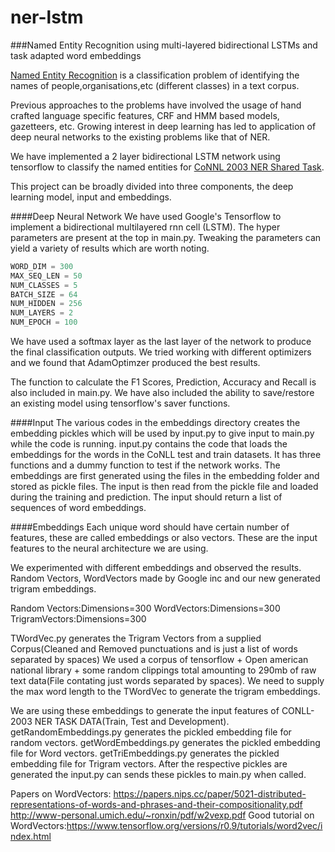 # ner-lstm
###Named Entity Recognition using multi-layered bidirectional LSTMs and task adapted word embeddings

[Named Entity Recognition](https://en.wikipedia.org/wiki/Named-entity_recognition) is a classification problem of identifying the names of people,organisations,etc (different classes) in a text corpus. 

Previous approaches to the problems have involved the usage of hand crafted language specific features, CRF and HMM based models, gazetteers, etc. Growing interest in deep learning has led to application of deep neural networks to the existing problems like that of NER. 

We have implemented a 2 layer bidirectional LSTM network using tensorflow to classify the named entities for [CoNNL 2003 NER Shared Task](https://en.wikipedia.org/wiki/Named-entity_recognition). 

This project can be broadly divided into three components, the deep learning model, input and embeddings. 

####Deep Neural Network
We have used Google's Tensorflow to implement a bidirectional multilayered rnn cell (LSTM). The hyper parameters are present at the top in main.py. Tweaking the parameters can yield a variety of results which are worth noting.

```python
WORD_DIM = 300
MAX_SEQ_LEN = 50
NUM_CLASSES = 5
BATCH_SIZE = 64
NUM_HIDDEN = 256
NUM_LAYERS = 2
NUM_EPOCH = 100
```

We have used a softmax layer as the last layer of the network to produce the final classification outputs. We tried working with different optimizers and we found that AdamOptimzer produced the best results.

The function to calculate the F1 Scores, Prediction, Accuracy and Recall is also included in main.py. We have also included the ability to save/restore an existing model using tensorflow's saver functions.

####Input
The various codes in the embeddings directory creates the embedding pickles which will be used by input.py to give input to main.py while the code is running.
input.py contains the code that loads the embeddings for the words in the CoNLL test and train datasets. It has three functions and a dummy function to test if the network works. The embeddings are first generated using the files in the embedding folder and stored as pickle files. The input is then read from the pickle file and loaded during the training and prediction. The input should return a list of sequences of word embeddings.

####Embeddings
Each unique word should have certain number of features, these are called embeddings or also vectors. These are the input features to the neural architecture we are using.

We experimented with different embeddings and observed the results.
Random Vectors, WordVectors made by Google inc and our new generated trigram embeddings.

Random Vectors:Dimensions=300
WordVectors:Dimensions=300
TrigramVectors:Dimensions=300

TWordVec.py generates the Trigram Vectors from a supplied Corpus(Cleaned and Removed punctuations and is just a list of words separated by spaces)
We used a corpus of tensorflow + Open american national library + some random clippings total amounting to 290mb of raw text data(File contating just words separated by spaces).
We need to supply the max word length to the TWordVec to generate the trigram embeddings.

We are using these embeddings to generate the input features of CONLL-2003 NER TASK DATA(Train, Test and Development).
getRandomEmbeddings.py generates the pickled embedding file for random vectors.
getWordEmbeddings.py generates the pickled embedding file for Word vectors.
getTriEmbeddings.py generates the pickled embedding file for Trigram vectors.
After the respective pickles are generated the input.py can sends these pickles to main.py when called.

Papers on WordVectors:
https://papers.nips.cc/paper/5021-distributed-representations-of-words-and-phrases-and-their-compositionality.pdf
http://www-personal.umich.edu/~ronxin/pdf/w2vexp.pdf
Good tutorial on WordVectors:https://www.tensorflow.org/versions/r0.9/tutorials/word2vec/index.html
